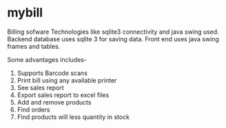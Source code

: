 # mybill
Billing sofware
Technologies like sqlite3 connectivity and java swing used.
Backend database uses sqlite 3 for saving data.
Front end uses java swing frames and tables.

Some advantages includes-
1. Supports Barcode scans
2. Print bill using any available printer
3. See sales report
4. Export sales report to excel files
5. Add and remove products
6. Find orders
7. Find products will less quantity in stock

